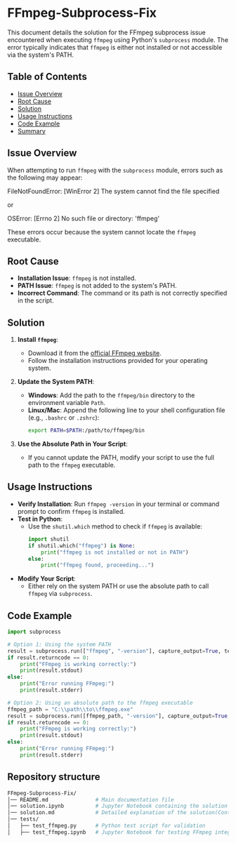 # FFmpeg-Subprocess-Fix

This document details the solution for the FFmpeg subprocess issue encountered when executing `ffmpeg` using Python's `subprocess` module. The error typically indicates that `ffmpeg` is either not installed or not accessible via the system's PATH.

## Table of Contents
- [Issue Overview](#issue-overview)
- [Root Cause](#root-cause)
- [Solution](#solution)
- [Usage Instructions](#usage-instructions)
- [Code Example](#code-example)
- [Summary](#summary)

## Issue Overview
When attempting to run `ffmpeg` with the `subprocess` module, errors such as the following may appear:

FileNotFoundError: [WinError 2] The system cannot find the file specified

or

OSError: [Errno 2] No such file or directory: 'ffmpeg'


These errors occur because the system cannot locate the `ffmpeg` executable.

## Root Cause
- **Installation Issue**: `ffmpeg` is not installed.
- **PATH Issue**: `ffmpeg` is not added to the system's PATH.
- **Incorrect Command**: The command or its path is not correctly specified in the script.

## Solution
1. **Install `ffmpeg`**:  
   - Download it from the [official FFmpeg website](https://ffmpeg.org/download.html).
   - Follow the installation instructions provided for your operating system.

2. **Update the System PATH**:  
   - **Windows**: Add the path to the `ffmpeg/bin` directory to the environment variable `Path`.
   - **Linux/Mac**: Append the following line to your shell configuration file (e.g., `.bashrc` or `.zshrc`):
     ```bash
     export PATH=$PATH:/path/to/ffmpeg/bin
     ```

3. **Use the Absolute Path in Your Script**:  
   - If you cannot update the PATH, modify your script to use the full path to the `ffmpeg` executable.

## Usage Instructions
- **Verify Installation**: Run `ffmpeg -version` in your terminal or command prompt to confirm `ffmpeg` is installed.
- **Test in Python**:  
  - Use the `shutil.which` method to check if `ffmpeg` is available:
    ```python
    import shutil
    if shutil.which("ffmpeg") is None:
        print("ffmpeg is not installed or not in PATH")
    else:
        print("ffmpeg found, proceeding...")
    ```
- **Modify Your Script**:  
  - Either rely on the system PATH or use the absolute path to call `ffmpeg` via `subprocess`.

## Code Example
```python
import subprocess

# Option 1: Using the system PATH
result = subprocess.run(["ffmpeg", "-version"], capture_output=True, text=True)
if result.returncode == 0:
    print("FFmpeg is working correctly:")
    print(result.stdout)
else:
    print("Error running FFmpeg:")
    print(result.stderr)

# Option 2: Using an absolute path to the ffmpeg executable
ffmpeg_path = "C:\\path\\to\\ffmpeg.exe"
result = subprocess.run([ffmpeg_path, "-version"], capture_output=True, text=True)
if result.returncode == 0:
    print("FFmpeg is working correctly:")
    print(result.stdout)
else:
    print("Error running FFmpeg:")
    print(result.stderr)
```
## Repository structure
``` bash
FFmpeg-Subprocess-Fix/
│── README.md               # Main documentation file
│── solution.ipynb          # Jupyter Notebook containing the solution and test examples
│── solution.md             # Detailed explanation of the solution(Contained pictures)
│── tests/
│   ├── test_ffmpeg.py      # Python test script for validation
│   ├── test_ffmpeg.ipynb   # Jupyter Notebook for testing FFmpeg integration
```
